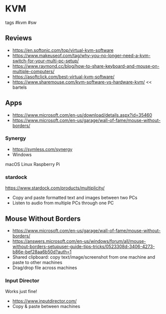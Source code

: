 # KVM

tags #kvm #sw


## Reviews

* https://en.softonic.com/top/virtual-kvm-software
* https://www.makeuseof.com/tag/why-you-no-longer-need-a-kvm-switch-for-your-multi-pc-setup/
* https://www.raymond.cc/blog/how-to-share-keyboard-and-mouse-on-multiple-computers/
* https://asoftclick.com/best-virtual-kvm-software/
* https://www.sharemouse.com/kvm-software-vs-hardware-kvm/ << bartels

## Apps

* https://www.microsoft.com/en-us/download/details.aspx?id=35460
* https://www.microsoft.com/en-us/garage/wall-of-fame/mouse-without-borders/

### Synergy

* https://symless.com/synergy
* Windows

macOS
Linux
Raspberry Pi

### stardock


https://www.stardock.com/products/multiplicity/

* Copy and paste formatted text and images between two PCs
* Listen to audio from multiple PCs through one PC

## Mouse Without Borders

* https://www.microsoft.com/en-us/garage/wall-of-fame/mouse-without-borders/
* https://answers.microsoft.com/en-us/windows/forum/all/mouse-without-borders-setupuser-guide-tips-tricks/0523308d-3406-4273-b86e-bef28aa6b50d?auth=1
* Shared clipboard: copy text/image/screenshot from one machine and paste to other machines
* Drag/drop file across machines


### Input Director

Works just fine!

* https://www.inputdirector.com/
* Copy & paste between machines